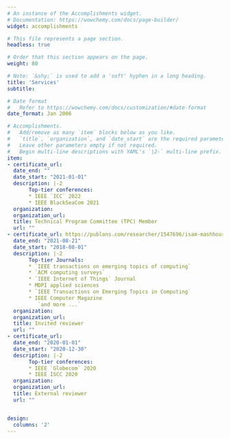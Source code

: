 ```yaml
---
# An instance of the Accomplishments widget.
# Documentation: https://wowchemy.com/docs/page-builder/
widget: accomplishments

# This file represents a page section.
headless: true

# Order that this section appears on the page.
weight: 80

# Note: `&shy;` is used to add a 'soft' hyphen in a long heading.
title: 'Services'
subtitle:

# Date format
#   Refer to https://wowchemy.com/docs/customization/#date-format
date_format: Jan 2006

# Accomplishments.
#   Add/remove as many `item` blocks below as you like.
#   `title`, `organization`, and `date_start` are the required parameters.
#   Leave other parameters empty if not required.
#   Begin multi-line descriptions with YAML's `|2-` multi-line prefix.
item:
- certificate_url: 
  date_end: ""
  date_start: "2021-01-01"
  description: |-2
       Top-tier conferences:
       * IEEE `ICC` 2022
       * IEEE BlackSeaCom 2021
  organization: 
  organization_url: 
  title: Technical Program Committee (TPC) Member
  url: ""
- certificate_url: https://publons.com/researcher/1547696/isam-mashhour-al-jawarneh/
  date_end: "2021-08-21"
  date_start: "2018-08-01"
  description: |-2
       Top-tier Journals:
       * `IEEE transactions on emerging topics of computing`
       * `ACM computing surveys`
       * `IEEE Internet of Things` Journal
       * MDPI applied sciences
       * `IEEE Transactions on Emerging Topics in Computing`
       * IEEE Computer Magazine
          `and more ...`
  organization: 
  organization_url: 
  title: Invited reviewer
  url: ""
- certificate_url: 
  date_end: "2020-01-01"
  date_start: "2020-12-30"
  description: |-2
       Top-tier conferences:
       * IEEE `Globecom` 2020
       * IEEE ISCC 2020
  organization: 
  organization_url: 
  title: External reviewer
  url: ""


design:
  columns: '2' 
---
```

